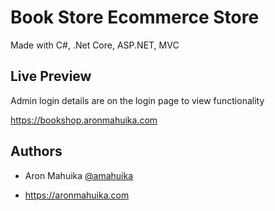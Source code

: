 
# Book Store Ecommerce Store

Made with C#, .Net Core, ASP.NET, MVC



## Live Preview
Admin login details are on the login page to view functionality

https://bookshop.aronmahuika.com



## Authors

- Aron Mahuika [@amahuika](https://github.com/amahuika)

- https://aronmahuika.com

